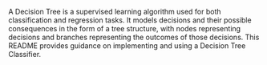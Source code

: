 A Decision Tree is a supervised learning algorithm used for both classification and regression tasks. It models decisions and their possible consequences in the form of a tree structure, with nodes representing decisions and branches representing the outcomes of those decisions. This README provides guidance on implementing and using a Decision Tree Classifier.
